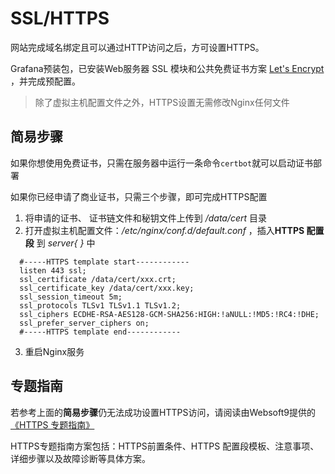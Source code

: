 # SSL/HTTPS

网站完成域名绑定且可以通过HTTP访问之后，方可设置HTTPS。

Grafana预装包，已安装Web服务器 SSL 模块和公共免费证书方案 [Let's Encrypt](https://letsencrypt.org/) ，并完成预配置。

> 除了虚拟主机配置文件之外，HTTPS设置无需修改Nginx任何文件

## 简易步骤

如果你想使用免费证书，只需在服务器中运行一条命令`certbot`就可以启动证书部署

如果你已经申请了商业证书，只需三个步骤，即可完成HTTPS配置

1. 将申请的证书、 证书链文件和秘钥文件上传到 */data/cert* 目录
2. 打开虚拟主机配置文件：*/etc/nginx/conf.d/default.conf* ，插入**HTTPS 配置段** 到 *server{ }* 中
 ``` text
   #-----HTTPS template start------------
   listen 443 ssl; 
   ssl_certificate /data/cert/xxx.crt;
   ssl_certificate_key /data/cert/xxx.key;
   ssl_session_timeout 5m;
   ssl_protocols TLSv1 TLSv1.1 TLSv1.2;
   ssl_ciphers ECDHE-RSA-AES128-GCM-SHA256:HIGH:!aNULL:!MD5:!RC4:!DHE;
   ssl_prefer_server_ciphers on;
   #-----HTTPS template end------------
   ```
3. 重启Nginx服务

## 专题指南

若参考上面的**简易步骤**仍无法成功设置HTTPS访问，请阅读由Websoft9提供的 [《HTTPS 专题指南》](https://support.websoft9.com/docs/faq/zh/tech-https.html#nginx)

HTTPS专题指南方案包括：HTTPS前置条件、HTTPS 配置段模板、注意事项、详细步骤以及故障诊断等具体方案。